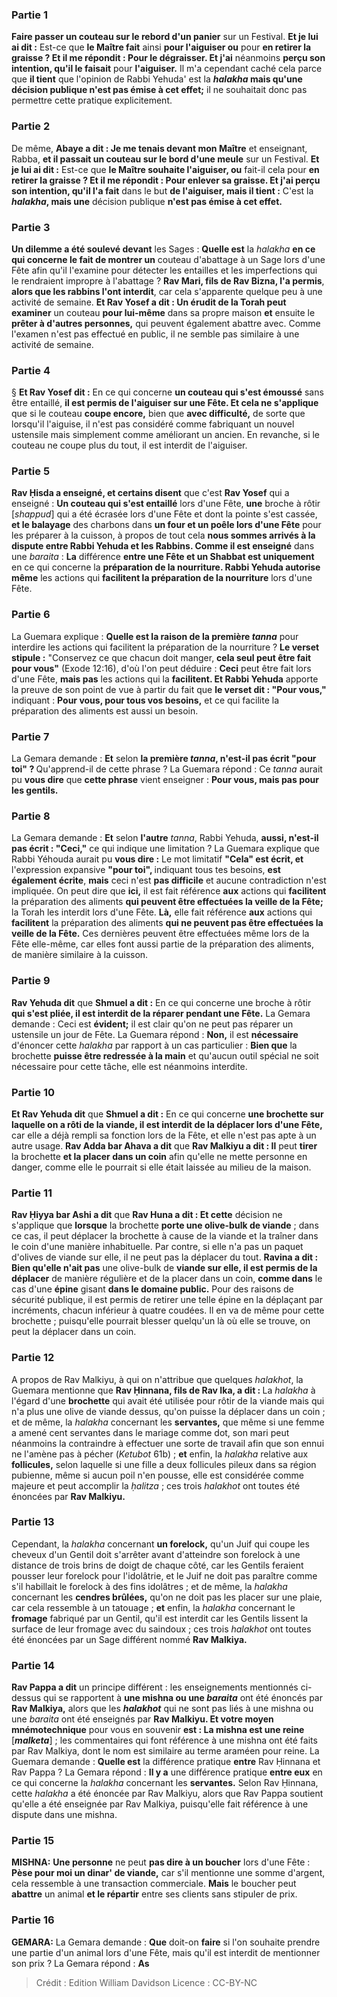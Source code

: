 
### Partie 1
<b>Faire passer un couteau sur le rebord d'un panier</b> sur un Festival. <b>Et je lui ai dit :</b> Est-ce que <b>le Maître fait</b> ainsi <b>pour l'aiguiser ou</b> pour <b>en retirer la graisse ? Et il me répondit : Pour le dégraisser. Et j'ai</b> néanmoins <b>perçu son intention, qu'il le faisait</b> pour <b>l'aiguiser.</b> Il m'a cependant caché cela parce que <b>il tient</b> que l'opinion de Rabbi Yehuda' est la <b><i>halakha</i> mais qu'une</b> <b>décision publique n'est pas émise à cet effet;</b> il ne souhaitait donc pas permettre cette pratique explicitement.

### Partie 2
De même, <b>Abaye a dit : Je me tenais devant mon Maître</b> et enseignant, Rabba, <b>et il passait un couteau sur le bord d'une meule</b> sur un Festival. <b>Et je lui ai dit :</b> Est-ce que <b>le Maître souhaite l'aiguiser, ou</b> fait-il cela pour <b>en retirer la graisse ? Et il me répondit : Pour enlever sa graisse. Et j'ai perçu son intention, qu'il l'a fait</b> dans le but <b>de l'aiguiser, mais il tient :</b> C'est la <b><i>halakha</i>, mais une</b> décision publique <b>n'est pas émise à cet effet.</b>

### Partie 3
<b>Un dilemme a été soulevé devant</b> les Sages : <b>Quelle est</b> la <i>halakha</i> <b>en ce qui concerne le fait de montrer un</b> couteau d'abattage à un Sage lors d'une Fête</b> afin qu'il l'examine pour détecter les entailles et les imperfections qui le rendraient impropre à l'abattage ? <b>Rav Mari, fils de Rav Bizna, l'a permis</b>, <b>alors que les rabbins l'ont interdit</b>, car cela s'apparente quelque peu à une activité de semaine. <b>Et Rav Yosef a dit : Un érudit de la Torah peut examiner</b> un couteau <b>pour lui-même</b> dans sa propre maison <b>et</b> ensuite le <b>prêter à d'autres personnes,</b> qui peuvent également abattre avec. Comme l'examen n'est pas effectué en public, il ne semble pas similaire à une activité de semaine.

### Partie 4
§ <b>Et Rav Yosef dit :</b> En ce qui concerne <b>un couteau qui s'est émoussé</b> sans être entaillé, <b>il est permis de l'aiguiser sur une Fête. Et cela ne s'applique</b> que si le couteau <b>coupe encore,</b> bien que <b>avec difficulté,</b> de sorte que lorsqu'il l'aiguise, il n'est pas considéré comme fabriquant un nouvel ustensile mais simplement comme améliorant un ancien. En revanche, si le couteau ne coupe plus du tout, il est interdit de l'aiguiser.

### Partie 5
<b>Rav Ḥisda a enseigné, et certains disent</b> que c'est <b>Rav Yosef</b> qui a enseigné : <b>Un couteau qui s'est entaillé</b> lors d'une Fête, <b>une</b> broche à rôtir [<i>shappud</i>] qui a été écrasée</b> lors d'une Fête et dont la pointe s'est cassée, <b>et le balayage</b> des charbons dans <b>un four et un poêle lors d'une Fête</b> pour les préparer à la cuisson, à propos de tout cela <b>nous sommes arrivés à la dispute entre Rabbi Yehuda et les Rabbins. Comme il est enseigné</b> dans une <i>baraita</i> : <b>La</b> différence <b>entre une Fête et un Shabbat est uniquement</b> en ce qui concerne la <b>préparation de la nourriture. Rabbi Yehuda autorise même</b> les actions qui <b>facilitent la préparation de la nourriture</b> lors d'une Fête.

### Partie 6
La Guemara explique : <b>Quelle est la raison de la première <i>tanna</i></b> pour interdire les actions qui facilitent la préparation de la nourriture ? <b>Le verset stipule :</b> "Conservez ce que chacun doit manger, <b>cela seul peut être fait pour vous"</b> (Exode 12:16), d'où l'on peut déduire : <b>Ceci</b> peut être fait lors d'une Fête, <b>mais pas</b> les actions qui la <b>facilitent. Et Rabbi Yehuda</b> apporte la preuve de son point de vue à partir du fait que <b>le verset dit : "Pour vous,"</b> indiquant : <b>Pour vous, pour tous vos besoins,</b> et ce qui facilite la préparation des aliments est aussi un besoin.

### Partie 7
La Gemara demande : <b>Et</b> selon <b>la première <i>tanna</i>, n'est-il pas écrit "pour toi" ? </b> Qu'apprend-il de cette phrase ? La Guemara répond : Ce <i>tanna</i> aurait pu <b>vous dire</b> que <b>cette phrase</b> vient enseigner : <b>Pour vous, mais pas pour les gentils.</b>

### Partie 8
La Gemara demande : <b>Et</b> selon <b>l'autre</b> <i>tanna</i>, Rabbi Yehuda, <b>aussi, n'est-il pas écrit : "Ceci,"</b> ce qui indique une limitation ? La Guemara explique que Rabbi Yéhouda aurait pu <b>vous dire :</b> Le mot limitatif <b>"Cela" est écrit, et</b> l'expression expansive <b>"pour toi", </b> indiquant tous tes besoins, <b>est également écrite</b>, <b>mais</b> ceci n'est <b>pas difficile</b> et aucune contradiction n'est impliquée. On peut dire que <b>ici,</b> il est fait référence <b>aux</b> actions qui <b>facilitent</b> la préparation des aliments <b>qui peuvent être effectuées la veille de la Fête;</b> la Torah les interdit lors d'une Fête. <b>Là,</b> elle fait référence <b>aux</b> actions qui <b>facilitent</b> la préparation des aliments <b>qui ne peuvent pas être effectuées la veille de la Fête.</b> Ces dernières peuvent être effectuées même lors de la Fête elle-même, car elles font aussi partie de la préparation des aliments, de manière similaire à la cuisson.

### Partie 9
<b>Rav Yehuda dit</b> que <b>Shmuel a dit :</b> En ce qui concerne une broche à rôtir <b>qui s'est pliée, il est interdit de la réparer pendant une Fête.</b> La Gemara demande : Ceci est <b>évident;</b> il est clair qu'on ne peut pas réparer un ustensile un jour de Fête. La Guemara répond : <b>Non,</b> il est <b>nécessaire</b> d'énoncer cette <i>halakha</i> par rapport à un cas particulier : <b>Bien que</b> la brochette <b>puisse être redressée à la main</b> et qu'aucun outil spécial ne soit nécessaire pour cette tâche, elle est néanmoins interdite.

### Partie 10
<b>Et Rav Yehuda dit</b> que <b>Shmuel a dit :</b> En ce qui concerne <b>une brochette sur laquelle on a rôti de la viande, il est interdit de la déplacer lors d'une Fête,</b> car elle a déjà rempli sa fonction lors de la Fête, et elle n'est pas apte à un autre usage. <b>Rav Adda bar Ahava a dit</b> que <b>Rav Malkiyu a dit : Il</b> peut <b>tirer</b> la brochette <b>et la placer dans un coin</b> afin qu'elle ne mette personne en danger, comme elle le pourrait si elle était laissée au milieu de la maison.

### Partie 11
<b>Rav Ḥiyya bar Ashi a dit</b> que <b>Rav Huna a dit : Et cette</b> décision ne s'applique que <b>lorsque</b> la brochette <b>porte une olive-bulk de viande</b> ; dans ce cas, il peut déplacer la brochette à cause de la viande et la traîner dans le coin d'une manière inhabituelle. Par contre, si elle n'a pas un paquet d'olives de viande sur elle, il ne peut pas la déplacer du tout. <b>Ravina a dit : Bien qu'elle n'ait pas</b> une olive-bulk de <b>viande sur elle, il est permis de la déplacer</b> de manière régulière et de la placer dans un coin, <b>comme dans</b> le cas d'une <b>épine</b> gisant <b>dans le domaine public.</b> Pour des raisons de sécurité publique, il est permis de retirer une telle épine en la déplaçant par incréments, chacun inférieur à quatre coudées. Il en va de même pour cette brochette ; puisqu'elle pourrait blesser quelqu'un là où elle se trouve, on peut la déplacer dans un coin.

### Partie 12
A propos de Rav Malkiyu, à qui on n'attribue que quelques <i>halakhot</i>, la Guemara mentionne que <b>Rav Ḥinnana, fils de Rav Ika, a dit : </b> La <i>halakha</i> à l'égard d'une <b>brochette</b> qui avait été utilisée pour rôtir de la viande mais qui n'a plus une olive de viande dessus, qu'on puisse la déplacer dans un coin ; et de même, la <i>halakha</i> concernant les <b>servantes,</b> que même si une femme a amené cent servantes dans le mariage comme dot, son mari peut néanmoins la contraindre à effectuer une sorte de travail afin que son ennui ne l'amène pas à pécher (<i>Ketubot</i> 61b) ; <b>et</b> enfin, la <i>halakha</i> relative aux <b>follicules,</b> selon laquelle si une fille a deux follicules pileux dans sa région pubienne, même si aucun poil n'en pousse, elle est considérée comme majeure et peut accomplir la <i>ḥalitza</i> ; ces trois <i>halakhot</i> ont toutes été énoncées par <b>Rav Malkiyu. </b>

### Partie 13
Cependant, la <i>halakha</i> concernant <b>un forelock,</b> qu'un Juif qui coupe les cheveux d'un Gentil doit s'arrêter avant d'atteindre son forelock à une distance de trois brins de doigt de chaque côté, car les Gentils feraient pousser leur forelock pour l'idolâtrie, et le Juif ne doit pas paraître comme s'il habillait le forelock à des fins idolâtres ; et de même, la <i>halakha</i> concernant les <b>cendres brûlées,</b> qu'on ne doit pas les placer sur une plaie, car cela ressemble à un tatouage ; <b>et</b> enfin, la <i>halakha</i> concernant le <b>fromage</b> fabriqué par un Gentil, qu'il est interdit car les Gentils lissent la surface de leur fromage avec du saindoux ; ces trois <i>halakhot</i> ont toutes été énoncées par un Sage différent nommé <b>Rav Malkiya. </b>

### Partie 14
<b>Rav Pappa a dit</b> un principe différent : les enseignements mentionnés ci-dessus qui se rapportent à <b>une mishna ou une <i>baraita</i></b> ont été énoncés par <b>Rav Malkiya,</b> alors que les <b><i>halakhot</i></b> qui ne sont pas liés à une mishna ou une <i>baraita</i> ont été enseignés par <b>Rav Malkiyu. Et votre moyen mnémotechnique</b> pour vous en souvenir <b>est : La mishna est une reine</b> [<b><i>malketa</i></b>] ; les commentaires qui font référence à une mishna ont été faits par Rav Malkiya, dont le nom est similaire au terme araméen pour reine. La Guemara demande : <b>Quelle est</b> la différence pratique <b>entre</b> Rav Ḥinnana et Rav Pappa ? La Gemara répond : <b>Il y a</b> une différence pratique <b>entre eux</b> en ce qui concerne la <i>halakha</i> concernant les <b>servantes.</b> Selon Rav Ḥinnana, cette <i>halakha</i> a été énoncée par Rav Malkiyu, alors que Rav Pappa soutient qu'elle a été enseignée par Rav Malkiya, puisqu'elle fait référence à une dispute dans une mishna.

### Partie 15
<strong>MISHNA:</strong> <b>Une personne</b> ne peut <b>pas dire à un boucher</b> lors d'une Fête : <b>Pèse pour moi un dinar' de viande,</b> car s'il mentionne une somme d'argent, cela ressemble à une transaction commerciale. <b>Mais</b> le boucher peut <b>abattre</b> un animal <b>et le répartir</b> entre ses clients sans stipuler de prix.

### Partie 16
<strong>GEMARA:</strong> La Gemara demande : <b>Que</b> doit-on <b>faire</b> si l'on souhaite prendre une partie d'un animal lors d'une Fête, mais qu'il est interdit de mentionner son prix ? La Gemara répond : <b>As</b>

>Crédit : Edition William Davidson
>Licence : CC-BY-NC